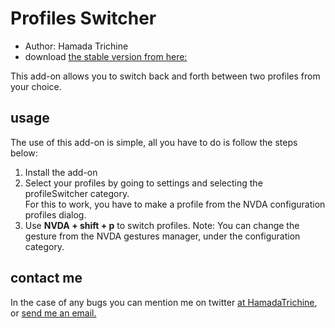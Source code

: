 # Profiles Switcher

* Author: Hamada Trichine
* download [the stable version from here:][1]

This add-on allows you to switch back and forth between two profiles from your choice.  

## usage

The use of this add-on is simple, all you have to do is follow the steps below:  

 1. Install the add-on
 2. Select your profiles by going to settings and selecting the profileSwitcher category.  
   For this to work, you have to make a profile from the NVDA configuration profiles dialog.
 3. Use **NVDA + shift + p** to switch profiles.
  Note: You can change the gesture from the NVDA gestures manager, under the configuration category.
  
## contact me

In the case of any bugs you can mention me on twitter [at HamadaTrichine](https://twitter.com/hamadatrichine), or [send me an email.](mailto:hamadalog25@gmail.com)

[1]: http://hamadatr.servegame.com/nvdaAddons/profilesSwitcher
